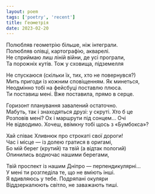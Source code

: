 ```yaml
---
layout: poem
tags: ['poetry', 'recent']
title: Геометрія
date: 2023-02-20
---
```


Полюбляв геометрію більше, ніж інтеграли.<br>
Полюбляв олівці, картографію, акварелі.<br>
Не сприймаю лиш ліній війни, де усі програли,<br>
Та порожніх кутів. Тож у сховища, підземелля<br>

Не спускаюся (скільки їх, тих, хто не повернувся?)<br>
Мить пригоди із кожним сповіщенням. Як минеться,<br>
Неодмінно тобі на фейсбуці поставлю плюса.<br>
Ти поставиш мені. Вже поставила, прямо в серце.<br>

Горизонт планування завалений остаточно.<br>
Мабуть, так і знаходяться друзі: у скруті. Хто б це<br>
Розповів мені? Ох і маршрути під сонцем... Очі<br>
Не відводимо. Хочеш, ввімкну тобі щось з «Бумбокса»?<br>

Хай співає Хливнюк про строкаті свої дороги!<br>
Час і місце — із долею гратися в оригамі,<br>
Бо мій берег (крутий) та твій (а відтак пологий)<br>
Опинились водночас нашими берегами,<br>

Твій проспект із нашим Дніпро — перпендикулярні...<br>
У мені ти розгледіла те, що не вміють інші.<br>
Я вдивляюсь у тебе. Подряпані окуляри<br>
Віддзеркалюють світло, не заважають тиші.
